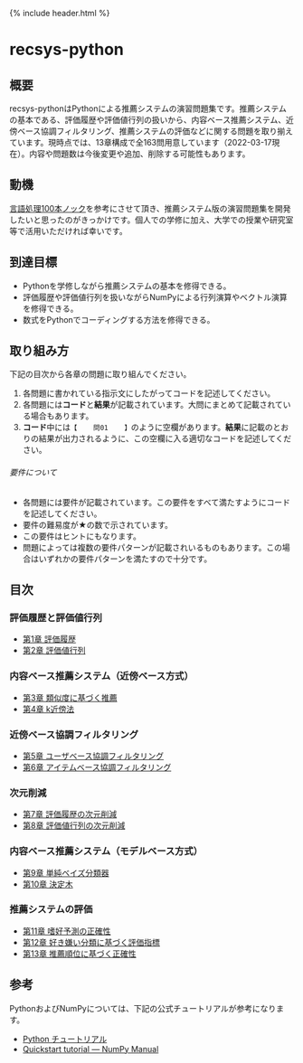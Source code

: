 {% include header.html %}

# recsys-python

## 概要
recsys-pythonはPythonによる推薦システムの演習問題集です。推薦システムの基本である、評価履歴や評価値行列の扱いから、内容ベース推薦システム、近傍ベース協調フィルタリング、推薦システムの評価などに関する問題を取り揃えています。現時点では、13章構成で全163問用意しています（2022-03-17現在）。内容や問題数は今後変更や追加、削除する可能性もあります。

## 動機
[言語処理100本ノック](https://nlp100.github.io/ja/)を参考にさせて頂き、推薦システム版の演習問題集を開発したいと思ったのがきっかけです。個人での学修に加え、大学での授業や研究室等で活用いただければ幸いです。

## 到達目標

- Pythonを学修しながら推薦システムの基本を修得できる。
- 評価履歴や評価値行列を扱いながらNumPyによる行列演算やベクトル演算を修得できる。
- 数式をPythonでコーディングする方法を修得できる。

## 取り組み方
下記の目次から各章の問題に取り組んでください。

1. 各問題に書かれている指示文にしたがってコードを記述してください。
2. 各問題には**コード**と**結果**が記載されています。大問にまとめて記載されている場合もあります。
3. **コード**中には`【    問01    】`のように空欄があります。**結果**に記載のとおりの結果が出力されるように、この空欄に入る適切なコードを記述してください。

###### 要件について

- 各問題には要件が記載されています。この要件をすべて満たすようにコードを記述してください。
- 要件の難易度が★の数で示されています。
- この要件はヒントにもなります。
- 問題によっては複数の要件パターンが記載されいるものもあります。この場合はいずれかの要件パターンを満たすので十分です。

## 目次

### 評価履歴と評価値行列

- [第1章 評価履歴](ja/chap01.md)
- [第2章 評価値行列](ja/chap02.md)

### 内容ベース推薦システム（近傍ベース方式）

- [第3章 類似度に基づく推薦](ja/chap03.md)
- [第4章 k近傍法](ja/chap04.md)

### 近傍ベース協調フィルタリング

- [第5章 ユーザベース協調フィルタリング](ja/chap05.md)
- [第6章 アイテムベース協調フィルタリング](ja/chap06.md)

### 次元削減
- [第7章 評価履歴の次元削減](ja/chap07.md)
- [第8章 評価値行列の次元削減](ja/chap08.md)

### 内容ベース推薦システム（モデルベース方式）

- [第9章 単純ベイズ分類器](ja/chap09.md)
- [第10章 決定木](ja/chap10.md)

### 推薦システムの評価

- [第11章 嗜好予測の正確性](ja/chap11.md)
- [第12章 好き嫌い分類に基づく評価指標](ja/chap12.md)
- [第13章 推薦順位に基づく正確性](ja/chap13.md)

## 参考

PythonおよびNumPyについては、下記の公式チュートリアルが参考になります。
- [Python チュートリアル](https://docs.python.org/ja/3.9/tutorial/)
- [Quickstart tutorial — NumPy Manual](https://docs.scipy.org/doc/numpy/user/quickstart.html)



